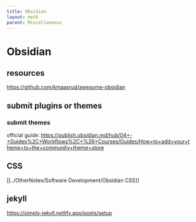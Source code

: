 ```yaml
---
title: Obsidian
layout: meth
parent: Miscellaneous
---
```


# Obsidian

## resources
<https://github.com/kmaasrud/awesome-obsidian>

## submit plugins or themes
### submit themes
official guide:  <https://publish.obsidian.md/hub/04+-+Guides%2C+Workflows%2C+%26+Courses/Guides/How+to+add+your+theme+to+the+community+theme+store>

## CSS
[[../OtherNotes/Software Development/Obsidian CSS]]

## jekyll
<https://simply-jekyll.netlify.app/posts/setup>